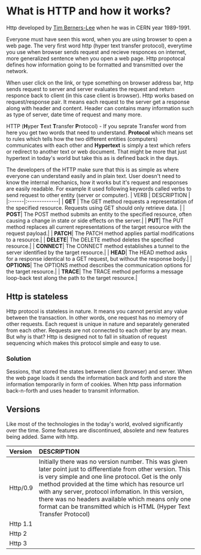 # What is HTTP and how it works?
Http developed by [Tim Berners-Lee](https://en.wikipedia.org/wiki/Tim_Berners-Lee) when he was in CERN year 1989-1991.

Everyone must have seen this word, when you are using browser to open a web page. The very first word http (hyper text transfer protocol), everytime you use when browser sends request and recieve responces on internet, more generalized sentence when you open a web page. Http propotocal defines how information going to be formatted and transmitted over the network.

When user click on the link, or type something on browser address bar, http sends request to server and server evaluates the request and return responce back to client (in this case client is browser). Http works based on request/response pair. It means each request to the server get a response along with header and content. Header can contains many information such as type of server, date time of request and many more.

HTTP (**H**yper **T**ext **T**ransfer **P**rotocol) - If you seprate Transfer word from here you get two words that need to understand. **Protocol** which means set to rules which tells how the two different entities (computers) communicates with each other and **Hypertext** is simply a text which refers or redirect to another text or web document. That might be more that just hypertext in today's world but take this as is defined back in the days.

The developers of the HTTP make sure that this is as simple as where everyone can understand easily and in plain text. User doesn't need to know the internal mechanics, how it works but it's request and responses are easily readable. For example it used following keywords called verbs to send request to other entity (server or computer).
| VERB | DESCRIPTION |
|:------|:-------------|
| **GET** | The GET method requests a representation of the specified resource. Requests using GET should only retrieve data. |
| **POST**| The POST method submits an entity to the specified resource, often causing a change in state or side effects on the server.|
| **PUT**| The PUT method replaces all current representations of the target resource with the request payload.|
| **PATCH**| The PATCH method applies partial modifications to a resource.|
| **DELETE**| The DELETE method deletes the specified resource.|
| **CONNECT**| The CONNECT method establishes a tunnel to the server identified by the target resource.|
| **HEAD**| The HEAD method asks for a response identical to a GET request, but without the response body.|
| **OPTIONS**| The OPTIONS method describes the communication options for the target resource.|
| **TRACE**| The TRACE method performs a message loop-back test along the path to the target resource.|
    
## Http is stateless
Http protocol is stateless in nature. It means you cannot persist any value between the transaction. In other words, one request has no memory of other requests. Each request is unique in nature and separately generated from each other. Requests are not connected to each other by any mean. But why is that? Http is designed not to fall in situation of request sequencing which makes this protocol simple and easy to use.

### Solution
Sessions, that stored the states between client (browser) and server. When the web page loads it sends the information back and forth and store the information temporarily in form of cookies. When http pass information back-n-forth and uses header to transmit information. 

## Versions
Like most of the technologies in the today's world, evolved significantly over the time. Some features are discontinued, absolete and new features being added. Same with http. 

| Version | DESCRIPTION |
|:------|:-------------|
|Http/0.9| Initially there was no version number. This was given later point just to differentiate from other version. This is very simple and one line protocol. Get is the only method provided at the time which has resource url with any server, protocol infomation. In this version, there was no headers available which means only one format can be transmitted which is HTML (Hyper Text Transfer Protocol)|
|Http 1.1| |
|Http 2 | |
|Http 3 | |



